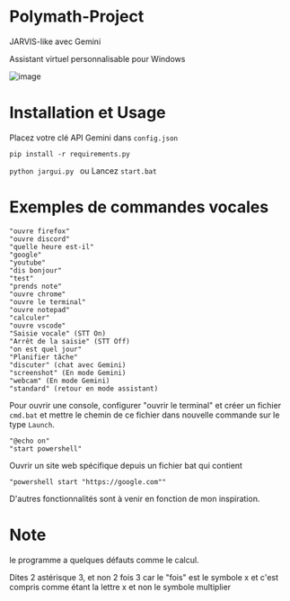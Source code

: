 # Polymath-Project
JARVIS-like avec Gemini

Assistant virtuel personnalisable pour Windows 

![image](https://github.com/user-attachments/assets/a8cffdf6-2e77-47d9-9a7b-baa0ee554535)

# Installation et Usage

Placez votre clé API Gemini dans ```config.json```

```pip install -r requirements.py```

```python jargui.py ```
ou
Lancez ```start.bat```

# Exemples de commandes vocales

    "ouvre firefox"
    "ouvre discord"
    "quelle heure est-il"
    "google"
    "youtube"
    "dis bonjour"
    "test"
    "prends note"
    "ouvre chrome"
    "ouvre le terminal"
    "ouvre notepad"
    "calculer"
    "ouvre vscode"
    "Saisie vocale" (STT On)
    "Arrêt de la saisie" (STT Off)
    "on est quel jour"
    "Planifier tâche"
    "discuter" (chat avec Gemini)
    "screenshot" (En mode Gemini)
    "webcam" (En mode Gemini)
    "standard" (retour en mode assistant)

Pour ouvrir une console, configurer "ouvrir le terminal" et créer un fichier ```cmd.bat``` et mettre le chemin de ce fichier dans nouvelle commande sur le type ```Launch```.

    "@echo on"
    "start powershell"

Ouvrir un site web spécifique depuis un fichier bat qui contient

    "powershell start "https://google.com""

D'autres fonctionnalités sont à venir en fonction de mon inspiration.

# Note

le programme a quelques défauts comme le calcul.

Dites 2 astérisque 3, et non 2 fois 3 car le "fois" est le symbole x et c'est compris comme étant la lettre x et non le symbole multiplier

